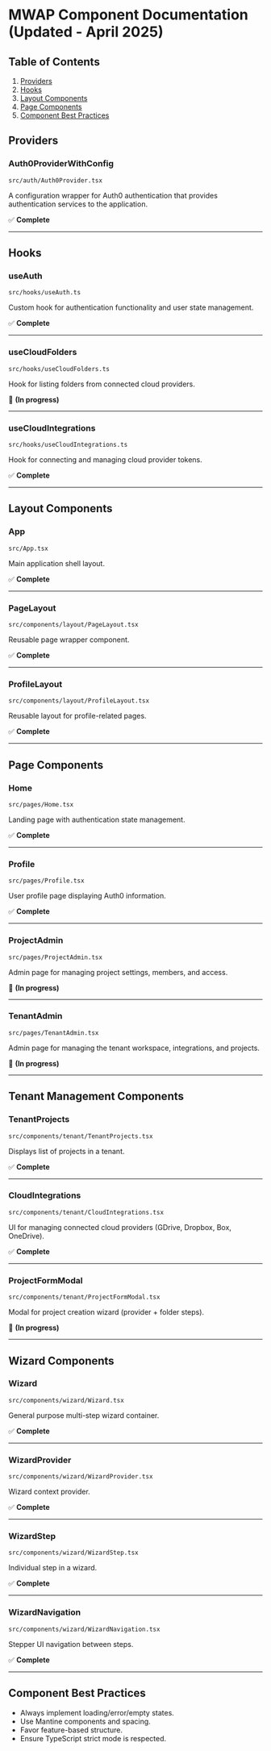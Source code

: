 # MWAP Component Documentation (Updated - April 2025)

## Table of Contents
1. [Providers](#providers)
2. [Hooks](#hooks)
3. [Layout Components](#layout-components)
4. [Page Components](#page-components)
5. [Component Best Practices](#component-best-practices)

## Providers

### Auth0ProviderWithConfig
`src/auth/Auth0Provider.tsx`

A configuration wrapper for Auth0 authentication that provides authentication services to the application.

✅ **Complete**

---

## Hooks

### useAuth
`src/hooks/useAuth.ts`

Custom hook for authentication functionality and user state management.

✅ **Complete**

---

### useCloudFolders
`src/hooks/useCloudFolders.ts`

Hook for listing folders from connected cloud providers.

📅 **(In progress)**

---

### useCloudIntegrations
`src/hooks/useCloudIntegrations.ts`

Hook for connecting and managing cloud provider tokens.

✅ **Complete**

---

## Layout Components

### App
`src/App.tsx`

Main application shell layout.

✅ **Complete**

---

### PageLayout
`src/components/layout/PageLayout.tsx`

Reusable page wrapper component.

✅ **Complete**

---

### ProfileLayout
`src/components/layout/ProfileLayout.tsx`

Reusable layout for profile-related pages.

✅ **Complete**

---

## Page Components

### Home
`src/pages/Home.tsx`

Landing page with authentication state management.

✅ **Complete**

---

### Profile
`src/pages/Profile.tsx`

User profile page displaying Auth0 information.

✅ **Complete**

---

### ProjectAdmin
`src/pages/ProjectAdmin.tsx`

Admin page for managing project settings, members, and access.

📅 **(In progress)**

---

### TenantAdmin
`src/pages/TenantAdmin.tsx`

Admin page for managing the tenant workspace, integrations, and projects.

📅 **(In progress)**

---

## Tenant Management Components

### TenantProjects
`src/components/tenant/TenantProjects.tsx`

Displays list of projects in a tenant.

✅ **Complete**

---

### CloudIntegrations
`src/components/tenant/CloudIntegrations.tsx`

UI for managing connected cloud providers (GDrive, Dropbox, Box, OneDrive).

✅ **Complete**

---

### ProjectFormModal
`src/components/tenant/ProjectFormModal.tsx`

Modal for project creation wizard (provider + folder steps).

📅 **(In progress)**

---

## Wizard Components

### Wizard
`src/components/wizard/Wizard.tsx`

General purpose multi-step wizard container.

✅ **Complete**

---

### WizardProvider
`src/components/wizard/WizardProvider.tsx`

Wizard context provider.

✅ **Complete**

---

### WizardStep
`src/components/wizard/WizardStep.tsx`

Individual step in a wizard.

✅ **Complete**

---

### WizardNavigation
`src/components/wizard/WizardNavigation.tsx`

Stepper UI navigation between steps.

✅ **Complete**

---

## Component Best Practices

- Always implement loading/error/empty states.
- Use Mantine components and spacing.
- Favor feature-based structure.
- Ensure TypeScript strict mode is respected.


